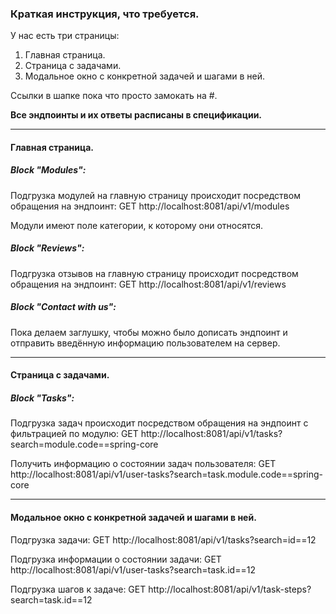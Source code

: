 ### Краткая инструкция, что требуется. 

У нас есть три страницы:
1. Главная страница.
2. Страница с задачами.
3. Модальное окно с конкретной задачей и шагами в ней.  

Ссылки в шапке пока что просто замокать на #.

**Все эндпоинты и их ответы расписаны в спецификации.**

----

#### Главная страница. 

##### Block "Modules":

Подгрузка модулей на главную страницу происходит посредством обращения на эндпоинт: 
    GET http://localhost:8081/api/v1/modules

Модули имеют поле категории, к которому они относятся.

##### Block "Reviews":

Подгрузка отзывов на главную страницу происходит посредством обращения на эндпоинт:
    GET http://localhost:8081/api/v1/reviews

##### Block "Contact with us":

Пока делаем заглушку, чтобы можно было дописать эндпоинт и отправить введённую информацию пользователем на сервер. 

----

#### Страница с задачами.

##### Block "Tasks":

Подгрузка задач происходит посредством обращения на эндпоинт с фильтрацией по модулю: 
    GET http://localhost:8081/api/v1/tasks?search=module.code==spring-core

Получить информацию о состоянии задач пользователя:
    GET http://localhost:8081/api/v1/user-tasks?search=task.module.code==spring-core

----

#### Модальное окно с конкретной задачей и шагами в ней.

Подгрузка задачи:
    GET http://localhost:8081/api/v1/tasks?search=id==12

Подгрузка информации о состоянии задачи:
    GET http://localhost:8081/api/v1/user-tasks?search=task.id==12

Подгрузка шагов к задаче:
    GET http://localhost:8081/api/v1/task-steps?search=task.id==12

    
    
    